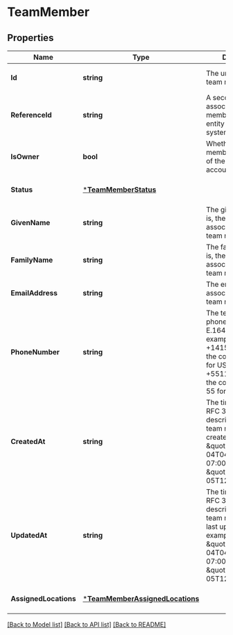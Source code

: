 # TeamMember

## Properties

 Name                  | Type                                                               | Description                                                                                                                                                                      | Notes                        
-----------------------|--------------------------------------------------------------------|----------------------------------------------------------------------------------------------------------------------------------------------------------------------------------|------------------------------
 **Id**                | **string**                                                         | The unique ID for the team member.                                                                                                                                               | [optional] [default to null] 
 **ReferenceId**       | **string**                                                         | A second ID used to associate the team member with an entity in another system.                                                                                                  | [optional] [default to null] 
 **IsOwner**           | **bool**                                                           | Whether the team member is the owner of the Square account.                                                                                                                      | [optional] [default to null] 
 **Status**            | [***TeamMemberStatus**](TeamMemberStatus.md)                       |                                                                                                                                                                                  | [optional] [default to null] 
 **GivenName**         | **string**                                                         | The given name (that is, the first name) associated with the team member.                                                                                                        | [optional] [default to null] 
 **FamilyName**        | **string**                                                         | The family name (that is, the last name) associated with the team member.                                                                                                        | [optional] [default to null] 
 **EmailAddress**      | **string**                                                         | The email address associated with the team member.                                                                                                                               | [optional] [default to null] 
 **PhoneNumber**       | **string**                                                         | The team member&#x27;s phone number, in E.164 format. For example: +14155552671 - the country code is 1 for US +551155256325 - the country code is 55 for BR                     | [optional] [default to null] 
 **CreatedAt**         | **string**                                                         | The timestamp, in RFC 3339 format, describing when the team member was created. For example, \&quot;2018-10-04T04:00:00-07:00\&quot; or \&quot;2019-02-05T12:00:00Z\&quot;.      | [optional] [default to null] 
 **UpdatedAt**         | **string**                                                         | The timestamp, in RFC 3339 format, describing when the team member was last updated. For example, \&quot;2018-10-04T04:00:00-07:00\&quot; or \&quot;2019-02-05T12:00:00Z\&quot;. | [optional] [default to null] 
 **AssignedLocations** | [***TeamMemberAssignedLocations**](TeamMemberAssignedLocations.md) |                                                                                                                                                                                  | [optional] [default to null] 

[[Back to Model list]](../README.md#documentation-for-models) [[Back to API list]](../README.md#documentation-for-api-endpoints) [[Back to README]](../README.md)

